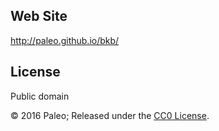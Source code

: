 ## Web Site

http://paleo.github.io/bkb/

## License

Public domain

© 2016 Paleo; Released under the [CC0 License](http://creativecommons.org/publicdomain/zero/1.0/).
